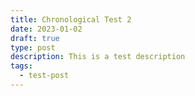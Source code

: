 ```yaml
---
title: Chronological Test 2
date: 2023-01-02
draft: true
type: post
description: This is a test description
tags:
  - test-post
---
```

